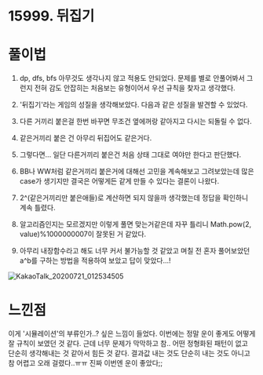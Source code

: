 # 15999. 뒤집기

# 풀이법

1. dp, dfs, bfs 아무것도 생각나지 않고 적용도 안되었다. 문제를 별로 안풀어봐서 그런지 전혀 감도 안잡히는 처음보는 유형이어서 우선 규칙을 찾자고 생각했다.

2. '뒤집기'라는 게임의 성질을 생각해보았다. 다음과 같은 성질을 발견할 수 있었다.
  1. 다른 거끼리 붙은걸 한번 바꾸면 무조건 옆에꺼랑 같아지고 다시는 되돌릴 수 없다.
  2. 같은거끼리 붙은 건 아무리 뒤집어도 같은거다.

3. 그렇다면... 일단 다른거끼리 붙은건 처음 상태 그대로 여야만 한다고 판단했다.

4. BB나 WW처럼 같은거끼리 붙은거에 대해선 고민을 계속해보고 그려보았는데 많은 case가 생기지만 결국은 어떻게든 같게 만들 수 있다는 결론이 나왔다.

5. 2^(같은거끼리만 붙은애들)로 계산하면 되지 않을까 생각했는데 정답을 확인하니 계속 틀렸다.

6. 알고리즘인지는 모르겠지만 이렇게 풀면 맞는거같은데 자꾸 틀리니 Math.pow(2, value)%1000000007이 잘못된 거 같았다.

7. 아무리 내장함수라고 해도 너무 커서 불가능할 것 같았고 며칠 전 혼자 풀어보았던 a^b를 구하는 방법을 적용하여 보았고 답이 맞았다...!

![KakaoTalk_20200721_012534505](https://user-images.githubusercontent.com/54053016/87961755-2383f100-caf1-11ea-8bd3-f1bfde4b3a4e.jpg)

# 느낀점

이게 '시뮬레이션'의 부류인가..? 싶은 느낌이 들었다. 이번에는 정말 운이 좋게도 어떻게 잘 규칙이 보였던 것 같다. 근데 너무 문제가 막막하고 참.. 어떤 정형화된 패턴이 없고 단순히 생각해내는 것 같아서 힘든 것 같다. 결과값 내는 것도 단순히 내는 것도 아니고 참 어렵고 오래 걸렸다..ㅠㅠ 진짜 이번엔 운이 좋았다;; 


